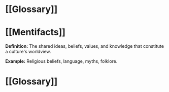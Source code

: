 # [[Glossary]]

# [[Mentifacts]] 
**Definition:** The shared ideas, beliefs, values, and knowledge that constitute a culture's worldview.

**Example:** Religious beliefs, language, myths, folklore.

# [[Glossary]]
